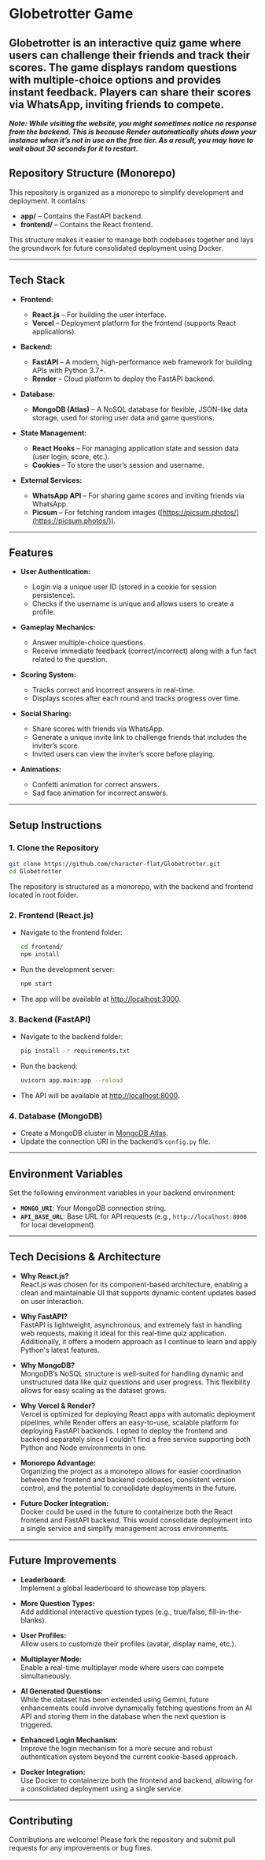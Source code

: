 
# Globetrotter Game

**Globetrotter** is an interactive quiz game where users can challenge their friends and track their scores. The game displays random questions with multiple-choice options and provides instant feedback. Players can share their scores via WhatsApp, inviting friends to compete.
---

***Note: While visiting the website, you might sometimes notice no response from the backend. This is because Render automatically shuts down your instance when it’s not in use on the free tier. As a result, you may have to wait about 30 seconds for it to restart.***

## Repository Structure (Monorepo)

This repository is organized as a monorepo to simplify development and deployment. It contains:

- **app/** – Contains the FastAPI backend.
- **frontend/** – Contains the React frontend.

This structure makes it easier to manage both codebases together and lays the groundwork for future consolidated deployment using Docker.

---

## Tech Stack

- **Frontend:**  
  - **React.js** – For building the user interface.  
  - **Vercel** – Deployment platform for the frontend (supports React applications).

- **Backend:**  
  - **FastAPI** – A modern, high-performance web framework for building APIs with Python 3.7+.  
  - **Render** – Cloud platform to deploy the FastAPI backend.

- **Database:**  
  - **MongoDB (Atlas)** – A NoSQL database for flexible, JSON-like data storage, used for storing user data and game questions.

- **State Management:**  
  - **React Hooks** – For managing application state and session data (user login, score, etc.).  
  - **Cookies** – To store the user’s session and username.

- **External Services:**  
  - **WhatsApp API** – For sharing game scores and inviting friends via WhatsApp.  
  - **Picsum** – For fetching random images ([https://picsum.photos/](https://picsum.photos/)).

---

## Features

- **User Authentication:**  
  - Login via a unique user ID (stored in a cookie for session persistence).  
  - Checks if the username is unique and allows users to create a profile.

- **Gameplay Mechanics:**  
  - Answer multiple-choice questions.  
  - Receive immediate feedback (correct/incorrect) along with a fun fact related to the question.

- **Scoring System:**  
  - Tracks correct and incorrect answers in real-time.  
  - Displays scores after each round and tracks progress over time.

- **Social Sharing:**  
  - Share scores with friends via WhatsApp.  
  - Generate a unique invite link to challenge friends that includes the inviter’s score.  
  - Invited users can view the inviter’s score before playing.

- **Animations:**  
  - Confetti animation for correct answers.  
  - Sad face animation for incorrect answers.

---

## Setup Instructions

### 1. Clone the Repository

```bash
git clone https://github.com/character-flat/Globetrotter.git
cd Globetrotter
```

The repository is structured as a monorepo, with the backend and frontend located in root folder.

### 2. Frontend (React.js)

- Navigate to the frontend folder:

  ```bash
  cd frontend/
  npm install
  ```

- Run the development server:

  ```bash
  npm start
  ```

- The app will be available at [http://localhost:3000](http://localhost:3000).

### 3. Backend (FastAPI)

- Navigate to the backend folder:

  ```bash
  pip install -r requirements.txt
  ```

- Run the backend:

  ```bash
  uvicorn app.main:app --reload
  ```

- The API will be available at [http://localhost:8000](http://localhost:8000).

### 4. Database (MongoDB)

- Create a MongoDB cluster in [MongoDB Atlas](https://www.mongodb.com/cloud/atlas).
- Update the connection URI in the backend’s `config.py` file.

---

## Environment Variables

Set the following environment variables in your backend environment:

- **`MONGO_URI`**: Your MongoDB connection string.
- **`API_BASE_URL`**: Base URL for API requests (e.g., `http://localhost:8000` for local development).

---

## Tech Decisions & Architecture

- **Why React.js?**  
  React.js was chosen for its component-based architecture, enabling a clean and maintainable UI that supports dynamic content updates based on user interaction.

- **Why FastAPI?**  
  FastAPI is lightweight, asynchronous, and extremely fast in handling web requests, making it ideal for this real-time quiz application. Additionally, it offers a modern approach as I continue to learn and apply Python's latest features.

- **Why MongoDB?**  
  MongoDB’s NoSQL structure is well-suited for handling dynamic and unstructured data like quiz questions and user progress. This flexibility allows for easy scaling as the dataset grows.

- **Why Vercel & Render?**  
  Vercel is optimized for deploying React apps with automatic deployment pipelines, while Render offers an easy-to-use, scalable platform for deploying FastAPI backends. I opted to deploy the frontend and backend separately since I couldn’t find a free service supporting both Python and Node environments in one.

- **Monorepo Advantage:**  
  Organizing the project as a monorepo allows for easier coordination between the frontend and backend codebases, consistent version control, and the potential to consolidate deployments in the future.

- **Future Docker Integration:**  
  Docker could be used in the future to containerize both the React frontend and FastAPI backend. This would consolidate deployment into a single service and simplify management across environments.

---

## Future Improvements

- **Leaderboard:**  
  Implement a global leaderboard to showcase top players.

- **More Question Types:**  
  Add additional interactive question types (e.g., true/false, fill-in-the-blanks).

- **User Profiles:**  
  Allow users to customize their profiles (avatar, display name, etc.).

- **Multiplayer Mode:**  
  Enable a real-time multiplayer mode where users can compete simultaneously.

- **AI Generated Questions:**  
  While the dataset has been extended using Gemini, future enhancements could involve dynamically fetching questions from an AI API and storing them in the database when the next question is triggered.

- **Enhanced Login Mechanism:**  
  Improve the login mechanism for a more secure and robust authentication system beyond the current cookie-based approach.

- **Docker Integration:**  
  Use Docker to containerize both the frontend and backend, allowing for a consolidated deployment using a single service.

---

## Contributing

Contributions are welcome! Please fork the repository and submit pull requests for any improvements or bug fixes.
